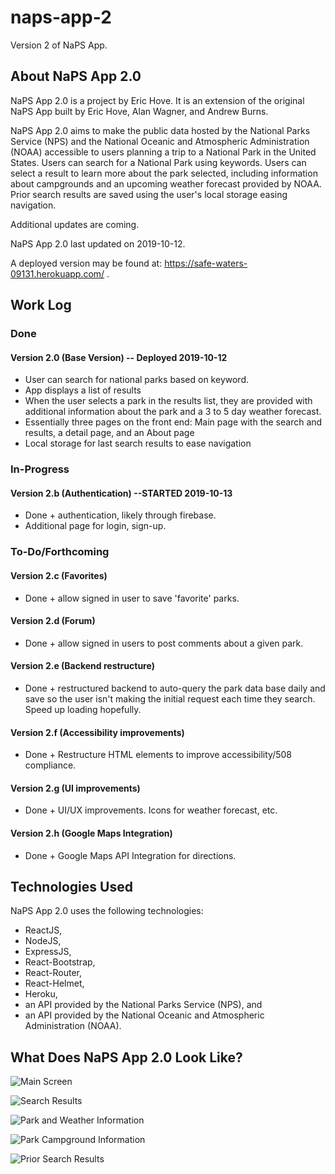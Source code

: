 # naps-app-2
Version 2 of NaPS App.

## About NaPS App 2.0
NaPS App 2.0 is a project by Eric Hove. It is an extension of the original NaPS App built by Eric Hove, Alan Wagner, and Andrew Burns.

NaPS App 2.0 aims to make the public data hosted by the National Parks Service (NPS) and the National Oceanic and Atmospheric Administration (NOAA) accessible to users planning a trip to a National Park in the United States. Users can search for a National Park using keywords. Users can select a result to learn more about the park selected, including information about campgrounds and an upcoming weather forecast provided by NOAA. Prior search results are saved using the user's local storage easing navigation.

Additional updates are coming.

NaPS App 2.0 last updated on 2019-10-12.

A deployed version may be found at: https://safe-waters-09131.herokuapp.com/ .

## Work Log

### Done

#### Version 2.0 (Base Version) -- Deployed 2019-10-12
* User can search for national parks based on keyword.
* App displays a list of results
* When the user selects a park in the results list, they are provided with additional information about the park and a 3 to 5 day weather forecast.
* Essentially three pages on the front end: Main page with the search and results, a detail page, and an About page
* Local storage for last search results to ease navigation

### In-Progress

#### Version 2.b (Authentication) --STARTED 2019-10-13
* Done + authentication, likely through firebase.
* Additional page for login, sign-up.

### To-Do/Forthcoming

#### Version 2.c (Favorites)
* Done + allow signed in user to save 'favorite' parks.

#### Version 2.d (Forum)
* Done + allow signed in users to post comments about a given park.

#### Version 2.e (Backend restructure)
* Done + restructured backend to auto-query the park data base daily and save so the user isn't making the initial request each time they search. Speed up loading hopefully.

#### Version 2.f (Accessibility improvements)
* Done + Restructure HTML elements to improve accessibility/508 compliance.

#### Version 2.g (UI improvements)
* Done + UI/UX improvements. Icons for weather forecast, etc.

#### Version 2.h (Google Maps Integration)
* Done + Google Maps API Integration for directions.


## Technologies Used
NaPS App 2.0 uses the following technologies:
* ReactJS,
* NodeJS,
* ExpressJS,
* React-Bootstrap,
* React-Router,
* React-Helmet,
* Heroku,
* an API provided by the National Parks Service (NPS), and
* an API provided by the National Oceanic and Atmospheric Administration (NOAA).

## What Does NaPS App 2.0 Look Like?
![Main Screen](https://eghove.github.io/img/portfolio/naps-app-v2-Main_Screen.PNG "Main Screen")

![Search Results](https://eghove.github.io/img/portfolio/naps-app-v2-Search_Results.PNG "Search Results")

![Park and Weather Information](https://eghove.github.io/img/portfolio/naps-app-v2-Weather.PNG "Park and Weather Information")

![Park Campground Information](https://eghove.github.io/img/portfolio/naps-app-v2-Campgrounds.PNG "Park Campground Information")

![Prior Search Results](https://eghove.github.io/img/portfolio/naps-app-v2-Prior_Results.PNG "Park Campground Information")



